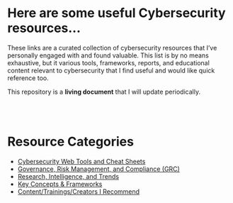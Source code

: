 # Here are some useful Cybersecurity resources...

These links are a curated collection of cybersecurity resources that I’ve personally engaged with and found valuable. This list is by no means exhaustive, but it various tools, frameworks, reports, and educational content relevant to cybersecurity that I find useful and would like quick reference too.

This repository is a **living document** that I will update periodically.

<br>
<br>

# Resource Categories

- [Cybersecurity Web Tools and Cheat Sheets](Tools.md)
- [Governance, Risk Management, and Compliance (GRC)](GRC.md)
- [Research, Intelligence, and Trends](Security_Intelligence.md)
- [Key Concepts & Frameworks](Concepts&Frameworks.md)
- [Content/Trainings/Creators I Recommend](Cyber_Media.md)
